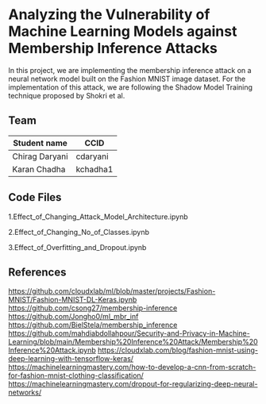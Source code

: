 # Analyzing the Vulnerability of Machine Learning Models against Membership Inference Attacks

In this project, we are implementing the membership inference attack on a neural network model built on the Fashion MNIST image dataset. 
For the implementation of this attack, we are following the Shadow Model Training technique proposed by Shokri et al.  

## Team
|Student name| CCID |
|------------|------|
|Chirag Daryani   |  cdaryani    |
|Karan Chadha   |  kchadha1    |

## Code Files

1.Effect_of_Changing_Attack_Model_Architecture.ipynb

2.Effect_of_Changing_No_of_Classes.ipynb

3.Effect_of_Overfitting_and_Dropout.ipynb

## References


https://github.com/cloudxlab/ml/blob/master/projects/Fashion-MNIST/Fashion-MNIST-DL-Keras.ipynb
https://github.com/csong27/membership-inference
https://github.com/Jongho0/ml_mbr_inf
https://github.com/BielStela/membership_inference
https://github.com/mahdiabdollahpour/Security-and-Privacy-in-Machine-Learning/blob/main/Membership%20Inference%20Attack/Membership%20Inference%20Attack.ipynb
https://cloudxlab.com/blog/fashion-mnist-using-deep-learning-with-tensorflow-keras/
https://machinelearningmastery.com/how-to-develop-a-cnn-from-scratch-for-fashion-mnist-clothing-classification/
https://machinelearningmastery.com/dropout-for-regularizing-deep-neural-networks/
